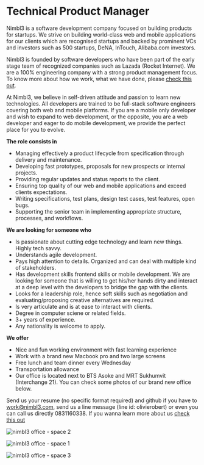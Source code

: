 Technical Product Manager
===============
Nimbl3 is a software development company focused on building products for startups. We strive on building world-class web and mobile applications for our clients which are recognised startups and backed by prominent VCs and investors such as 500 startups, DeNA, InTouch, Alibaba.com investors.

Nimbl3 is founded by software developers who have been part of the early stage team of recognized companies such as Lazada (Rocket Internet). We are a 100% engineering company with a strong product management focus. To know more about how we work, what we have done, please [check this out].

At Nimbl3, we believe in self-driven attitude and passion to learn new technologies. All developers are trained to be full-stack software engineers covering both web and mobile platforms. If you are a mobile only developer and wish to expand to web development, or the opposite, you are a web developer and eager to do mobile development, we provide the perfect place for you to evolve.

**The role consists in**

- Managing effectively a product lifecycle from specification through delivery and maintenance.
- Developing fast prototypes, proposals for new prospects or internal projects.
- Providing regular updates and status reports to the client.
- Ensuring top quality of our web and mobile applications and exceed clients expectations.
- Writing specifications, test plans, design test cases, test features, open bugs.
- Supporting the senior team in implementing appropriate structure, processes, and workflows.

**We are looking for someone who**

- Is passionate about cutting edge technology and learn new things. Highly tech savvy.
- Understands agile development.
- Pays high attention to details. Organized and can deal with multiple kind of stakeholders.
- Has development skills frontend skills or mobile development. We are looking for someone that is willing to get his/her hands dirty and interact at a deep level with the developers to bridge the gap with the clients.
- Looks for a leadership role, hence soft skills such as negotiation and evaluating/proposing creative alternatives are required.
- Is very articulate and is at ease to interact with clients.
- Degree in computer sciene or related fields.
- 3+ years of experience.
- Any nationality is welcome to apply.

**We offer**

- Nice and fun working environment with fast learning experience
- Work with a brand new Macbook pro and two large screens
- Free lunch and team dinner every Wednesday 
- Transportation allowance
- Our office is located next to BTS Asoke and MRT Sukhumvit (Interchange 21). You can check some photos of our brand new office below.

Send us your resume (no specific format required) and github if you have to [work@nimbl3.com], send us a line message (line id: olivierobert) or even you can call us directly 0831160338. If you wanna learn more about us [check this out]

![nimbl3 office - space 2](https://s3-ap-southeast-1.amazonaws.com/nimbl3-web-resources/images/office/photo-6.jpg)

![nimbl3 office - space 1](https://s3-ap-southeast-1.amazonaws.com/nimbl3-web-resources/images/office/photo-7.jpg)

![nimbl3 office - space 3](https://s3-ap-southeast-1.amazonaws.com/nimbl3-web-resources/images/office/photo-8.jpg)

[work@nimbl3.com]:mailto:work@nimbl3.com
[check this out]:https://github.com/nimbl3/our-team
